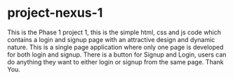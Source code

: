 # project-nexus-1
This is the Phase 1 project 1, this is the simple html, css and js code which contains a login and signup page with an attractive design and dynamic nature.
This is a single page application where only one page is developed for both login and signup.
There is a button for Signup and Login, users can do anything they want to either login or signup from the same page.
Thank You.
